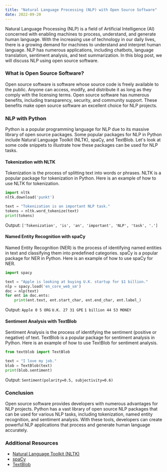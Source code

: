 ```yaml
---
title: "Natural Language Processing (NLP) with Open Source Software"
date: 2022-09-20
---
```





Natural Language Processing (NLP) is a field of Artificial Intelligence (AI) concerned with enabling machines to process, understand, and generate human language. With the increasing use of technology in our daily lives, there is a growing demand for machines to understand and interpret human language. NLP has numerous applications, including chatbots, language translation, sentiment analysis, and text summarization. In this blog post, we will discuss NLP using open source software.

### What is Open Source Software?

Open source software is software whose source code is freely available to the public. Anyone can access, modify, and distribute it as long as they comply with the licensing terms. Open source software has numerous benefits, including transparency, security, and community support. These benefits make open source software an excellent choice for NLP projects.

### NLP with Python

Python is a popular programming language for NLP due to its massive library of open source packages. Some popular packages for NLP in Python include Natural Language Toolkit (NLTK), spaCy, and TextBlob. Let's look at some code snippets to illustrate how these packages can be used for NLP tasks.

#### Tokenization with NLTK

Tokenization is the process of splitting text into words or phrases. NLTK is a popular package for tokenization in Python. Here is an example of how to use NLTK for tokenization.

```python
import nltk
nltk.download('punkt')

text = "Tokenization is an important NLP task."
tokens = nltk.word_tokenize(text)
print(tokens)
```

Output: `['Tokenization', 'is', 'an', 'important', 'NLP', 'task', '.']`

#### Named Entity Recognition with spaCy

Named Entity Recognition (NER) is the process of identifying named entities in text and classifying them into predefined categories. spaCy is a popular package for NER in Python. Here is an example of how to use spaCy for NER.

```python
import spacy

text = "Apple is looking at buying U.K. startup for $1 billion."
nlp = spacy.load('en_core_web_sm')
doc = nlp(text)
for ent in doc.ents:
    print(ent.text, ent.start_char, ent.end_char, ent.label_)
```

Output: `Apple 0 5 ORG` `U.K. 27 31 GPE` `1 billion 44 53 MONEY`

#### Sentiment Analysis with TextBlob

Sentiment Analysis is the process of identifying the sentiment (positive or negative) of text. TextBlob is a popular package for sentiment analysis in Python. Here is an example of how to use TextBlob for sentiment analysis.

```python
from textblob import TextBlob

text = "I love my job."
blob = TextBlob(text)
print(blob.sentiment)
```

Output: `Sentiment(polarity=0.5, subjectivity=0.6)`

### Conclusion

Open source software provides developers with numerous advantages for NLP projects. Python has a vast library of open source NLP packages that can be used for various NLP tasks, including tokenization, named entity recognition, and sentiment analysis. With these tools, developers can create powerful NLP applications that process and generate human language accurately.

### Additional Resources

- [Natural Language Toolkit (NLTK)](https://www.nltk.org/)
- [spaCy](https://spacy.io/)
- [TextBlob](https://textblob.readthedocs.io/en/dev/)